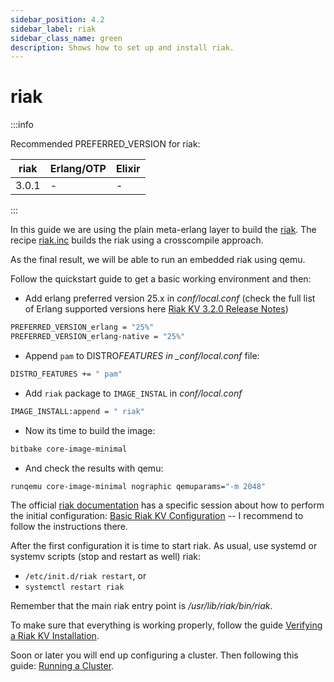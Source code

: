 ```yaml
---
sidebar_position: 4.2
sidebar_label: riak
sidebar_class_name: green
description: Shows how to set up and install riak.
---
```


# riak

:::info

Recommended PREFERRED_VERSION for riak:

| riak     | Erlang/OTP | Elixir |
| ---------| ---------- | ------ |
| 3.0.1    | -          | -      |

:::

In this guide we are using the plain meta-erlang layer to build the
[riak](http://www.riak.info). The recipe
[riak.inc](https://github.com/meta-erlang/meta-erlang/blob/master/recipes-database/riak/riak.inc)
builds the riak using a crosscompile approach.

As the final result, we will be able to run an embedded riak using qemu.

Follow the quickstart guide to get a basic working environment and then:

- Add erlang preferred version 25.x in _conf/local.conf_ (check the full list of
  Erlang supported versions here
  [Riak KV 3.2.0 Release Notes](https://github.com/basho/riak/blob/riak-3.2.0/RELEASE-NOTES.md))

```bash
PREFERRED_VERSION_erlang = "25%"
PREFERRED_VERSION_erlang-native = "25%"
```

- Append `pam` to DISTRO*FEATURES in \_conf/local.conf* file:

```bash
DISTRO_FEATURES += " pam"
```

- Add `riak` package to `IMAGE_INSTAL` in _conf/local.conf_

```bash
IMAGE_INSTALL:append = " riak"
```

- Now its time to build the image:

```bash
bitbake core-image-minimal
```

- And check the results with qemu:

```bash
runqemu core-image-minimal nographic qemuparams="-m 2048"
```

The official [riak documentation](https://www.tiot.jp/riak-docs/riak/kv/3.0.11/)
has a specific session about how to perform the initial configuration:
[Basic Riak KV Configuration](https://www.tiot.jp/riak-docs/riak/kv/3.0.11/configuring/basic/)
-- I recommend to follow the instructions there.

After the first configuration it is time to start riak. As usual, use systemd or
systemv scripts (stop and restart as well) riak:

- `/etc/init.d/riak restart`, or
- `systemctl restart riak`

Remember that the main riak entry point is _/usr/lib/riak/bin/riak_.

To make sure that everything is working properly, follow the guide
[Verifying a Riak KV Installation](https://www.tiot.jp/riak-docs/riak/kv/3.0.11/setup/installing/verify/).

Soon or later you will end up configuring a cluster. Then following this guide:
[Running a Cluster](https://www.tiot.jp/riak-docs/riak/kv/3.0.11/using/running-a-cluster/).
